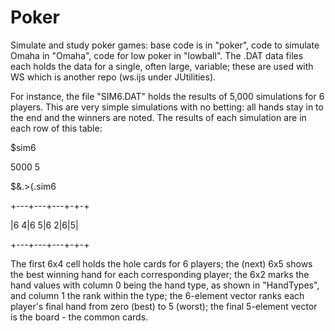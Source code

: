 # Poker
Simulate and study poker games: base code is in "poker", code to simulate Omaha in "Omaha", code for low poker in "lowball".
The .DAT data files each holds the data for a single, often large, variable; these are used with WS which is another repo (ws.ijs under JUtilities).

For instance, the file "SIM6.DAT" holds the results of 5,000 simulations for 6 players.  This are very simple simulations with no betting: 
all hands stay in to the end and the winners are noted.  The results of each simulation are in each row of this table:

   $sim6
   
5000 5

   $&.>{.sim6
   
+---+---+---+-+-+

|6 4|6 5|6 2|6|5|

+---+---+---+-+-+
   
The first 6x4 cell holds the hole cards for 6 players; the (next) 6x5 shows the best winning hand for each corresponding player; the 6x2 marks the 
hand values with column 0 being the hand type, as shown in "HandTypes", and column 1 the rank within the type; the 6-element vector ranks each
player's final hand from zero (best) to 5 (worst); the final 5-element vector is the board - the common cards.
